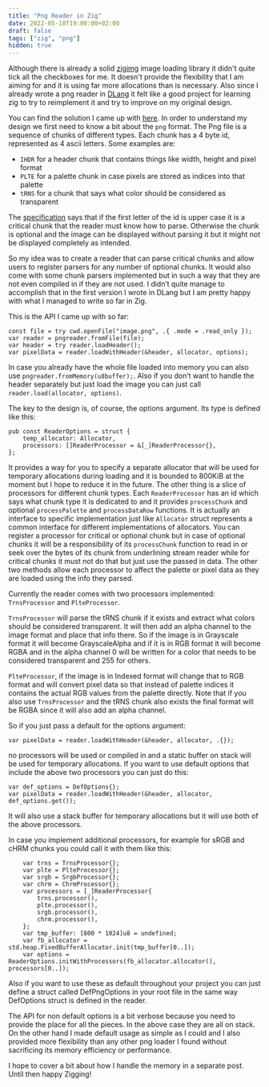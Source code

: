 ```yaml
---
title: "Png Reader in Zig"
date: 2022-05-18T19:00:00+02:00
draft: false
tags: ["zig", "png"]
hidden: true
---
```


Although there is already a solid [zigimg](https://github.com/zigimg/zigimg/) image loading library
it didn't quite tick all the checkboxes for me. It doesn't provide the flexibility that I am aiming
for and it is using far more allocations than is necessary. Also since I already wrote a png reader
in [DLang](https://dlang.org) it felt like a good project for learning zig to try to reimplement it
and try to improve on my original design.
<!--more-->
You can find the solution I came up with [here](https://github.com/igor84/ziggyimg). In order to
understand my design we first need to know a bit about the `png` format. The Png file is a sequence
of chunks of different types. Each chunk has a 4 byte id, represented as 4 ascii letters. Some
examples are:

- `IHDR` for a header chunk that contains things like width, height and pixel format
- `PLTE` for a palette chunk in case pixels are stored as indices into that palette
- `tRNS` for a chunk that says what color should be considered as transparent

The [specification](http://www.libpng.org/pub/png/spec/iso/index-object.html) says that if the first
letter of the id is upper case it is a critical chunk that the reader must know how to parse.
Otherwise the chunk is optional and the image can be displayed without parsing it but it might not
be displayed completely as intended.

So my idea was to create a reader that can parse critical chunks and allow users to register parsers
for any number of optional chunks. It would also come with some chunk parsers implemented but in
such a way that they are not even compiled in if they are not used. I didn’t quite manage to
accomplish that in the first version I wrote in DLang but I am pretty happy with what I managed to
write so far in Zig.

This is the API I came up with so far:

```zig
const file = try cwd.openFile("image.png", .{ .mode = .read_only });
var reader = pngreader.fromFile(file);
var header = try reader.loadHeader();
var pixelData = reader.loadWithHeader(&header, allocator, options);
```

In case you already have the whole file loaded into memory you can also use
`pngreader.fromMemory(u8buffer);`. Also if you don’t want to handle the header separately but just
load the image you can just call `reader.load(allocator, options)`.

The key to the design is, of course, the options argument. Its type is defined like this:

```zig
pub const ReaderOptions = struct {
    temp_allocator: Allocator,
    processors: []ReaderProcessor = &[_]ReaderProcessor{},
};
```

It provides a way for you to specify a separate allocator that will be used for temporary
allocations during loading and it is bounded to 800KiB at the moment but I hope to reduce it in the
future. The other thing is a slice of processors for different chunk types. Each `ReaderProcessor`
has an id which says what chunk type it is dedicated to and it provides `processChunk` and optional
`processPalette` and `processDataRow` functions. It is actually an interface to specific
implementation just like `Allocator` struct represents a common interface for different
implementations of allocators. You can register a processor for critical or optional chunk but in
case of optional chunks it will be a responsibility of its `processChunk` function to read in or
seek over the bytes of its chunk from underlining stream reader while for critical chunks it must
not do that but just use the passed in data. The other two methods allow each processor to affect
the palette or pixel data as they are loaded using the info they parsed.

Currently the reader comes with two processors implemented: `TrnsProcessor` and `PlteProcessor`.

`TrnsProcessor` will parse the tRNS chunk if it exists and extract what colors should be considered
transparent. It will then add an alpha channel to the image format and place that info there. So if
the image is in Grayscale format it will become GrayscaleAlpha and if it is in RGB format it will
become RGBA and in the alpha channel 0 will be written for a color that needs to be considered
transparent and 255 for others.

`PlteProcessor`, if the image is in Indexed format will change that to RGB format and will convert
pixel data so that instead of palette indices it contains the actual RGB values from the palette
directly. Note that if you also use `TrnsProcessor` and the tRNS chunk also exists the final format
will be RGBA since it will also add an alpha channel.

So if you just pass a default for the options argument:

```zig
var pixelData = reader.loadWithHeader(&header, allocator, .{});
```

no processors will be used or compiled in and a static buffer on stack will be used for temporary
allocations. If you want to use default options that include the above two processors you can just
do this:

```zig
var def_options = DefOptions{};
var pixelData = reader.loadWithHeader(&header, allocator, def_options.get());
```

It will also use a stack buffer for temporary allocations but it will use both of the above
processors.

In case you implement additional processors, for example for sRGB and cHRM chunks you could call it
with them like this:

```zig
    var trns = TrnsProcessor{};
    var plte = PlteProcessor{};
    var srgb = SrgbProcessor{};
    var chrm = ChrmProcessor{};
    var processors = [_]ReaderProcessor{
        trns.processor(),
        plte.processor(),
        srgb.processor(),
        chrm.processor(),
    };
    var tmp_buffer: [800 * 1024]u8 = undefined;
    var fb_allocator = std.heap.FixedBufferAllocator.init(tmp_buffer[0..]);
    var options = ReaderOptions.initWithProcessors(fb_allocator.allocator(), processors[0..]);
```

Also if you want to use these as default throughout your project you can just define a struct called DefPngOptions in your root file in the same way DefOptions struct is defined in the reader.

The API for non default options is a bit verbose because you need to provide the place for all the pieces. In the above case they are all on stack. On the other hand I made default usage as simple as I could and I also provided more flexibility than any other png loader I found without sacrificing its memory efficiency or
performance.

I hope to cover a bit about how I handle the memory in a separate post. Until then happy Zigging!